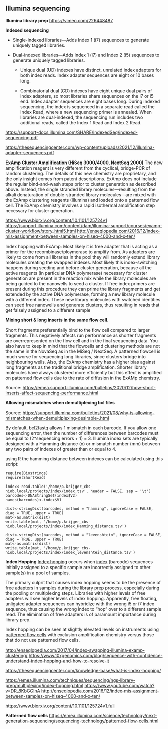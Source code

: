 
## **Illumina sequencing**

**Illumina library prep**
https://vimeo.com/226448487

**Indexed sequencing**

 - Single-indexed libraries—Adds Index 1 (i7) sequences to generate
   uniquely tagged libraries.    
 - Dual-indexed libraries—Adds Index 1 (i7)    and Index 2 (i5)
   sequences to generate uniquely tagged libraries.
	   
	 - Unique dual (UD) indexes have distinct, unrelated index adapters for
	   both index reads. Index adapter sequences are eight or 10 bases long.

	 - Combinatorial dual (CD) indexes have eight unique dual pairs of index
   adapters, so most libraries share sequences on the i7 or i5 end.
   Index adapter sequences are eight bases long. During indexed
   sequencing, the index is sequenced in a separate read called the
   Index Read, where a new sequencing primer is annealed. When libraries
   are dual-indexed, the sequencing run includes two additional reads,
   called the Index 1 Read and Index 2 Read.

https://support-docs.illumina.com/SHARE/IndexedSeq/indexed-sequencing.pdf

https://thesequencingcenter.com/wp-content/uploads/2021/12/illumina-adapter-sequences.pdf



**ExAmp Cluster Amplification (HiSeq 3000/4000, NextSeq 2000)**
The new amplification reagent is very different from the cyclical, bridge-PCR of random clustering. 
The details of this new chemistry are proprietary, and the only insight comes from patent descriptions. 
ExAmp does not include the regular bind-and-wash steps prior to cluster generation as described above. Instead, the single stranded library molecules—resulting from the alkali denaturation of double-stranded library molecules—are mixed with the ExAmp clustering reagents (Illumina) and loaded onto a patterned flow cell. The ExAmp chemistry involves a rapid isothermal amplification step necessary for cluster generation.


https://www.biorxiv.org/content/10.1101/125724v1
https://support.illumina.com/content/dam/illumina-support/courses/examp-cluster-workflow/story_html5.html
http://enseqlopedia.com/2016/12/index-mis-assignment-between-samples-on-hiseq-4000-and-x-ten/

Index hopping with ExAmp:
Most likely it is free adapter that is acting as a primer for the recombinase/ploymerase to amplify from. As adapters are likely to come from all libraries in the pool they will randomly extend library molecules creating the swapped indexes.
Most likely this index-switching happens during seeding and before cluster generation, because all the active reagents (in particular DNA polymerase) necessary for cluster generation are present in the reaction mix while the library molecules are being guided to the nanowells to seed a cluster. If free index primers are present during this procedure they can prime the library fragments and get extended by the active DNA polymerase, forming a new library molecule with a different index. These new library molecules with switched identities can seed free nanowells and generate clusters, thus resulting in reads that get falsely assigned to a different sample



**Mixing short & long inserts in the same flow cell.**

Short fragments preferentially bind to the flow cell compared to larger fragments. This negatively affects run performance as shorter fragments are overrepresented on the flow cell and in the final sequencing data. You also have to keep in mind that the flowcells and clustering methods are not the same in the NovaSeq as in the MiSeq / NextSeq. A patterned flowcell is much worse for sequencing long libraries, since clusters bridge into neighbouring wells.
Also, the ExAmp chemistry has a higher bias against long fragments as the traditional bridge amplification. Shorter library molecules have always clustered more efficiently but this effect is amplified on patterned flow cells due to the rate of diffusion in the ExAMp chemistry.

Source: https://emea.support.illumina.com/bulletins/2020/12/how-short-inserts-affect-sequencing-performance.html





**Allowing mismatches when demultiplexing bcl files**

Source: https://support.illumina.com/bulletins/2021/08/why-is-allowing-mismatches-when-demultiplexing-desirable-.html

By default, bcl2fastq allows 1 mismatch in each barcode. If you allow one sequencing error, then the number of differences between barcodes must be equal to (2*sequencing errors + 1) = 3.   Illumina index sets are typically designed with a Hamming distance (n) or mismatch number (mm) between any two pairs of indexes of greater than or equal to 4. 

using R the hamming distance between indexes can be calculated using this script:

    require(Biostrings)
    require(ShortRead)
    
    index<-read.table('/home/p.krijger_cbs-niob.local/projects/index/index.tsv', header = FALSE, sep = '\t')
    barcodes<-DNAStringSet(index$V2)
    names(barcodes)<-index$V1
    
    dist<-stringDist(barcodes, method = "hamming", ignoreCase = FALSE, diag = TRUE, upper = TRUE)
    mat<-as.matrix(dist)
    write.table(mat, '/home/p.krijger_cbs-niob.local/projects/index/index_Hamming_distance.tsv')    
    
    dist<-stringDist(barcodes, method = "levenshtein", ignoreCase = FALSE, diag = TRUE, upper = TRUE)
    mat<-as.matrix(dist)
    write.table(mat, '/home/p.krijger_cbs-niob.local/projects/index/index_levenshtein_distance.tsv')    


**Index Hopping**
[Index hopping](https://www.illumina.com/techniques/sequencing/ngs-library-prep/multiplexing/index-hopping.html) occurs when [index](https://thesequencingcenter.com/wp-content/uploads/2021/12/indexed-sequencing.pdf) (barcode) sequences initially assigned to a specific sample are incorrectly assigned to other sample(s) in a pool of samples.

The primary culprit that causes index hopping seems to be the presence of free [adapters](https://thesequencingcenter.com/wp-content/uploads/2021/12/illumina-adapter-sequences.pdf) in samples during the library prep process, especially during the pooling or multiplexing steps. Libraries with higher levels of free adapters will see higher levels of index hopping. Apparently, free floating, unligated adapter sequences can hybridize with the wrong i5 or i7 index sequence, thus causing the wrong index to “hop” over to a different sample read. The elimination of free adapters is of paramount importance during library prep.

Index hopping can be seen at slightly elevated levels on instruments using [patterned flow cells](https://emea.illumina.com/science/technology/next-generation-sequencing/sequencing-technology/patterned-flow-cells.html) with exclusion amplification chemistry versus those that do not use patterned flow cells. 

http://enseqlopedia.com/2017/04/index-swapping-illumina-examp-clustering/
https://www.10xgenomics.com/blog/sequence-with-confidence-understand-index-hopping-and-how-to-resolve-it

https://thesequencingcenter.com/knowledge-base/what-is-index-hopping/

https://emea.illumina.com/techniques/sequencing/ngs-library-prep/multiplexing/index-hopping.html
https://www.youtube.com/watch?v=DR_8KbGGIhA
http://enseqlopedia.com/2016/12/index-mis-assignment-between-samples-on-hiseq-4000-and-x-ten/

https://www.biorxiv.org/content/10.1101/125724v1.full


**Patterned flow cells**
https://emea.illumina.com/science/technology/next-generation-sequencing/sequencing-technology/patterned-flow-cells.html


